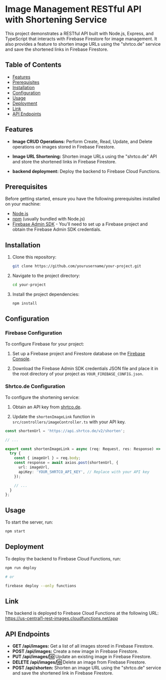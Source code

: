 # Image Management RESTful API with Shortening Service

This project demonstrates a RESTful API built with Node.js, Express, and TypeScript that interacts with Firebase Firestore for image management. It also provides a feature to shorten image URLs using the "shrtco.de" service and save the shortened links in Firebase Firestore.

## Table of Contents

- [Features](#features)
- [Prerequisites](#prerequisites)
- [Installation](#installation)
- [Configuration](#configuration)
- [Usage](#usage)
- [Deployment](#deployment)
- [Link](#link)
- [API Endpoints](#api-endpoints)

## Features

- **Image CRUD Operations:** Perform Create, Read, Update, and Delete operations on images stored in Firebase Firestore.

- **Image URL Shortening:** Shorten image URLs using the "shrtco.de" API and store the shortened links in Firebase Firestore.

- **backend deployment:** Deploy the backend to Firebase Cloud Functions.

## Prerequisites

Before getting started, ensure you have the following prerequisites installed on your machine:

- [Node.js](https://nodejs.org/)
- [npm](https://www.npmjs.com/) (usually bundled with Node.js)
- [Firebase Admin SDK](https://firebase.google.com/docs/admin/setup) - You'll need to set up a Firebase project and obtain the Firebase Admin SDK credentials.

## Installation

1. Clone this repository:

   ```bash
   git clone https://github.com/yourusername/your-project.git
   ```

2. Navigate to the project directory:

   ```bash
   cd your-project
   ```

3. Install the project dependencies:

   ```bash
   npm install
   ```

## Configuration

### Firebase Configuration

To configure Firebase for your project:

1. Set up a Firebase project and Firestore database on the [Firebase Console](https://console.firebase.google.com/).

2. Download the Firebase Admin SDK credentials JSON file and place it in the root directory of your project as `YOUR_FIREBASE_CONFIG.json`.

### Shrtco.de Configuration

To configure the shortening service:

1. Obtain an API key from [shrtco.de](https://shrtco.de/docs).

2. Update the `shortenImageLink` function in `src/controllers/imageController.ts` with your API key.

```typescript
const shortenUrl = 'https://api.shrtco.de/v2/shorten';

// ...

export const shortenImageLink = async (req: Request, res: Response) => {
  try {
    const { imageUrl } = req.body;
    const response = await axios.post(shortenUrl, {
      url: imageUrl,
      apiKey: 'YOUR_SHRTCO_API_KEY', // Replace with your API key
    });

    // ...
  }
};
```

## Usage

To start the server, run:

```bash
npm start
```

## Deployment

To deploy the backend to Firebase Cloud Functions, run:

```bash
npm run deploy

# or

firebase deploy --only functions

```

## Link 

The backend is deployed to Firebase Cloud Functions at the following URL: https://us-central1-rest-images.cloudfunctions.net/app

## API Endpoints

- **GET /api/images:** Get a list of all images stored in Firebase Firestore.
- **POST /api/images:** Create a new image in Firebase Firestore.
- **PUT /api/images/:id:** Update an existing image in Firebase Firestore.
- **DELETE /api/images/:id:** Delete an image from Firebase Firestore.
- **POST /api/shorten:** Shorten an image URL using the "shrtco.de" service and save the shortened link in Firebase Firestore.
